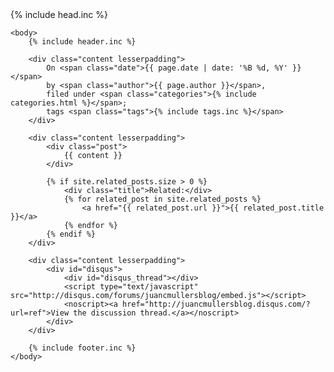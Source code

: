 <!DOCTYPE html>
<html>
	{% include head.inc %}

	<body>
		{% include header.inc %}

		<div class="content lesserpadding">
			On <span class="date">{{ page.date | date: '%B %d, %Y' }}</span>
			by <span class="author">{{ page.author }}</span>,
			filed under <span class="categories">{% include categories.html %}</span>;
			tags <span class="tags">{% include tags.inc %}</span>
		</div>

		<div class="content lesserpadding">
			<div class="post">
				{{ content }}
			</div>

			{% if site.related_posts.size > 0 %}
				<div class="title">Related:</div>
				{% for related_post in site.related_posts %}
					<a href="{{ related_post.url }}">{{ related_post.title }}</a>
				{% endfor %}
			{% endif %}
		</div>

		<div class="content lesserpadding">
			<div id="disqus">
				<div id="disqus_thread"></div>
				<script type="text/javascript" src="http://disqus.com/forums/juancmullersblog/embed.js"></script>
				<noscript><a href="http://juancmullersblog.disqus.com/?url=ref">View the discussion thread.</a></noscript>
			</div>
		</div>

		{% include footer.inc %}
	</body>
</html>
